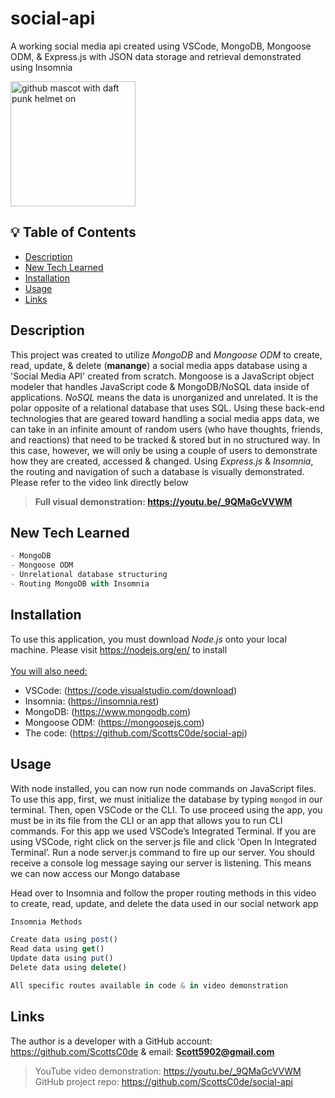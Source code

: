 # social-api
A working social media api created using VSCode, MongoDB, Mongoose ODM, & Express.js with JSON data storage and retrieval demonstrated using Insomnia

<img src="https://octodex.github.com/images/daftpunktocat-thomas.gif" alt="github mascot with daft punk helmet on" width="200"/>

## 💡 Table of Contents

- [Description](#description-id)
- [New Tech Learned](#newtech-id)
- [Installation](#installation-id)
- [Usage](#usage-id)
- [Links](#links-id)

## <a id="description-id"></a>Description
This project was created to utilize *MongoDB* and *Mongoose ODM* to create, read, update, & delete (**manange**) a social media apps database using a 'Social Media API' created from scratch. Mongoose is a JavaScript object modeler that handles JavaScript code & MongoDB/NoSQL data inside of applications. *NoSQL* means the data is unorganized and unrelated. It is the polar opposite of a relational database that uses SQL. Using these back-end technologies that are geared toward handling a social media apps data, we can take in an infinite amount of random users (who have thoughts, friends, and reactions) that need to be tracked & stored but in no structured way. In this case, however, we will only be using a couple of users to demonstrate how they are created, accessed & changed. Using *Express.js* & *Insomnia*, the routing and navigation of such a database is visually demonstrated. Please refer to the video link directly below

> <strong>Full visual demonstration: https://youtu.be/_9QMaGcVVWM</strong>

## <a id="newtech-id"></a>New Tech Learned

```js
- MongoDB
- Mongoose ODM
- Unrelational database structuring 
- Routing MongoDB with Insomnia
```

## <a id="installation-id"></a>Installation
To use this application, you must download *Node.js* onto your local machine. Please visit https://nodejs.org/en/ to install 
</br></br>
<u>You will also need:</u>
- VSCode: (https://code.visualstudio.com/download) 
- Insomnia: (https://insomnia.rest)
- MongoDB: (https://www.mongodb.com)
- Mongoose ODM: (https://mongoosejs.com)
- The code: (https://github.com/ScottsC0de/social-api)

## <a id="usage-id"></a>Usage
With node installed, you can now run node commands on JavaScript files. To use this app, first, we must initialize the database by typing ```mongod``` in our terminal. Then, open VSCode or the CLI. To use proceed using the app, you must be in its file from the CLI or an app that allows you to run CLI commands. For this app we used VSCode’s Integrated Terminal. If you are using VSCode, right click on the server.js file and click ‘Open In Integrated Terminal’. Run a node server.js command to fire up our server. You should receive a console log message saying our server is listening. This means we can now access our Mongo database

Head over to Insomnia and follow the proper routing methods in this video to create, read, update, and delete the data used in our social network app

```js
Insomnia Methods

Create data using post()
Read data using get()
Update data using put()
Delete data using delete()

All specific routes available in code & in video demonstration
```

## <a id="links-id"></a>Links
The author is a developer with a GitHub account: https://github.com/ScottsC0de & email: **Scott5902@gmail.com**</br>
> YouTube video demonstration: https://youtu.be/_9QMaGcVVWM</br>
> GitHub project repo: https://github.com/ScottsC0de/social-api